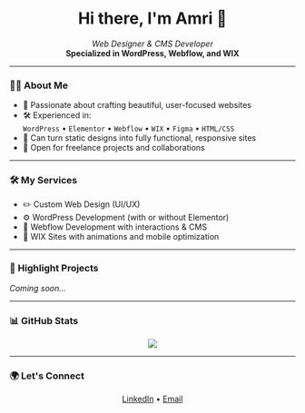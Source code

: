 <h1 align="center">Hi there, I'm Amri 👋</h1>

<p align="center">
  <em>Web Designer & CMS Developer</em>  
  <br/>
  <strong>Specialized in WordPress, Webflow, and WIX</strong>
</p>

---

### 🧑‍💻 About Me

- 🎨 Passionate about crafting beautiful, user-focused websites  
- 🛠️ Experienced in:  
  `WordPress` • `Elementor` • `Webflow` • `WIX` • `Figma` • `HTML/CSS`  
- 🔄 Can turn static designs into fully functional, responsive sites  
- 💬 Open for freelance projects and collaborations  

---

### 🛠️ My Services

- ✏️ Custom Web Design (UI/UX)  
- ⚙️ WordPress Development (with or without Elementor)  
- 💼 Webflow Development with interactions & CMS  
- 🧩 WIX Sites with animations and mobile optimization  

---

### 🌟 Highlight Projects

*Coming soon...*

---

### 📊 GitHub Stats

<p align="center">
  <img src="https://github-readme-stats.vercel.app/api?username=amrisayyida&show_icons=true&theme=tokyonight" />
</p>

---

### 🌍 Let's Connect

<p align="center">
  <a href="https://linkedin.com/in/amrisayyida" target="_blank">LinkedIn</a> • 
  <a href="mailto:mail.amrisayyida@gmail.com">Email</a>
</p>

